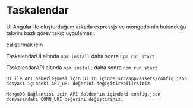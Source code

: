 # Taskalendar

UI Angular ile oluşturduğum arkada expressjs ve mongodb nin bulunduğu takvim bazlı görev takip uygulaması.

çalıştırmak için 


TaskalendarUI altında `npm install` daha sonra `npm run start`

TaskalendarAPI altında `npm install` daha sonra `npm run start` 

``` UI ile API haberleşmesi için ui'ın içinde src/app/assets/config.json dosyası içindeki API_URL değerini değişitirebilirsiniz.  ```

``` MongoDB Bağlantısı için API folder'ın içindeki config.json dosyasındaki CONN_URI değerini değiştiriniz. ```
